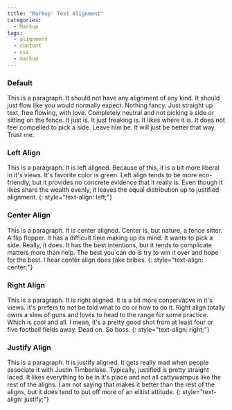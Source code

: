 ```yaml
---
title: "Markup: Text Alignment"
categories:
  - Markup
tags:
  - alignment
  - content
  - css
  - markup
---
```


### Default

This is a paragraph. It should not have any alignment of any kind. It should
just flow like you would normally expect. Nothing fancy. Just straight up text,
free flowing, with love. Completely neutral and not picking a side or sitting on
the fence. It just is. It just freaking is. It likes where it is. It does not
feel compelled to pick a side. Leave him be. It will just be better that way.
Trust me.

### Left Align

This is a paragraph. It is left aligned. Because of this, it is a bit more
liberal in it's views. It's favorite color is green. Left align tends to be more
eco-friendly, but it provides no concrete evidence that it really is. Even
though it likes share the wealth evenly, it leaves the equal distribution up to
justified alignment. {: style="text-align: left;"}

### Center Align

This is a paragraph. It is center aligned. Center is, but nature, a fence
sitter. A flip flopper. It has a difficult time making up its mind. It wants to
pick a side. Really, it does. It has the best intentions, but it tends to
complicate matters more than help. The best you can do is try to win it over and
hope for the best. I hear center align does take bribes. {: style="text-align:
center;"}

### Right Align

This is a paragraph. It is right aligned. It is a bit more conservative in it's
views. It's prefers to not be told what to do or how to do it. Right align
totally owns a slew of guns and loves to head to the range for some practice.
Which is cool and all. I mean, it's a pretty good shot from at least four or
five football fields away. Dead on. So boss. {: style="text-align: right;"}

### Justify Align

This is a paragraph. It is justify aligned. It gets really mad when people
associate it with Justin Timberlake. Typically, justified is pretty straight
laced. It likes everything to be in it's place and not all cattywampus like the
rest of the aligns. I am not saying that makes it better than the rest of the
aligns, but it does tend to put off more of an elitist attitude. {:
style="text-align: justify;"}

